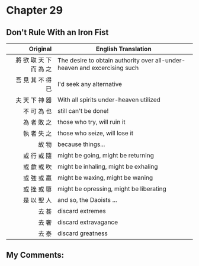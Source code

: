 # Chapter 29
## Don't Rule With an Iron Fist

| Original | English Translation |
| -: | -- |
| 將 欲 取 天 下 而 為 之 | The desire to obtain authority over all-under-heaven and excercising such |
| 吾 見 其 不 得 已 | I'd seek any alternative |
| 夫 天 下 神 器 | With all spirits under-heaven utilized |
| 不 可 為 也 | still can't be done! |
| 為 者 敗 之 | those who try, will ruin it |
| 執 者 失 之 | those who seize, will lose it  |
| 故 物 | because things... |
| 或 行 或 隨 | might be going, might be returning |
| 或 歔 或 吹 | might be inhaling, might be exhaling |
| 或 強 或 羸 | might be waxing, might be waning |
| 或 挫 或 隳 | might be opressing, might be liberating |
| 是 以 聖 人 | and so, the Daoists ... |
| 去 甚 | discard extremes |
| 去 奢 | discard extravagance |
| 去 泰 | discard greatness |


## My Comments:
